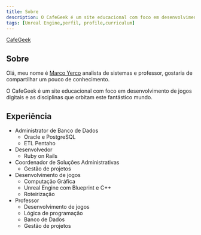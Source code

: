 ```yaml
---
title: Sobre
description: O CafeGeek é um site educacional com foco em desenvolvimento de jogos digitais e as disciplinas que orbitam este fantástico mundo.
tags: [Unreal Engine,perfil, profile,curriculum]
---
```


[CafeGeek](http://CafeGeek.eti.br)

## Sobre
Olá, meu nome é [Marco Yerco](mailto:myerco@gmail.com) analista de sistemas e professor, gostaria de compartilhar um pouco de conhecimento.

O CafeGeek é um site educacional com foco em desenvolvimento de jogos digitais e as disciplinas que orbitam este fantástico mundo.

## Experiência

- Administrator de Banco de Dados    
  - Oracle e PostgreSQL
  - ETL Pentaho
- Desenvolvedor
  - Ruby on Rails
- Coordenador de Soluções Administrativas   
  - Gestão de projetos
- Desenvolvimento de jogos   
  - Computação Gráfica    
  - Unreal Engine com Blueprint e C++
  - Roteirização
- Professor
  - Desenvolvimento de jogos
  - Lógica de programação
  - Banco de Dados
  - Gestão de projetos
